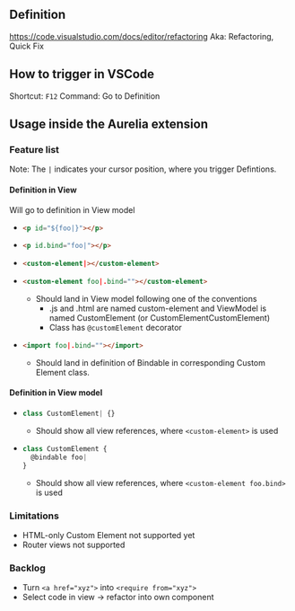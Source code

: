 
## Definition
https://code.visualstudio.com/docs/editor/refactoring
Aka: Refactoring, Quick Fix

## How to trigger in VSCode
Shortcut: `F12`
Command: Go to Definition

## Usage inside the Aurelia extension

### Feature list
Note: The `|` indicates your cursor position, where you trigger Defintions.

#### Definition in View
Will go to definition in View model
- ```html
  <p id="${foo|}"></p>
  ```
- ```html
  <p id.bind="foo|"></p>
  ```
- ```html
  <custom-element|></custom-element>
  ```
- ```html
  <custom-element foo|.bind=""></custom-element>
  ```
  - Should land in View model following one of the conventions
    - .js and .html are named custom-element and
     ViewModel is named CustomElement (or CustomElementCustomElement)
    - Class has `@customElement` decorator
- ```html
  <import foo|.bind=""></import>
  ```
  - Should land in definition of Bindable in corresponding Custom Element class.

#### Definition in View model
- ```js
  class CustomElement| {}
  ```
  - Should show all view references, where `<custom-element>` is used
- ```js
  class CustomElement {
    @bindable foo|
  }
  ```
  - Should show all view references, where `<custom-element foo.bind>` is used

### Limitations
- HTML-only Custom Element not supported yet
- Router views not supported


### Backlog
- Turn `<a href="xyz">` into `<require from="xyz">`
- Select code in view -> refactor into own component
